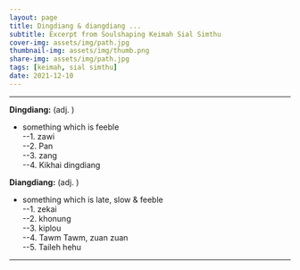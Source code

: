 ```yaml
---
layout: page
title: Dingdiang & diangdiang ...
subtitle: Excerpt from Soulshaping Keimah Sial Simthu
cover-img: assets/img/path.jpg
thumbnail-img: assets/img/thumb.png
share-img: assets/img/path.jpg
tags: [keimah, sial simthu]
date: 2021-12-10
---
```

***
**Dingdiang:** (adj. )
- something which is feeble  
  --1. zawi    
  --2. Pan   
  --3. zang   
  --4. Kikhai dingdiang  
  
**Diangdiang:** (adj. )
- something which is late, slow & feeble  
  --1. zekai    
  --2. khonung   
  --3. kiplou   
  --4. Tawm Tawm, zuan zuan  
  --5. Taileh hehu
***
